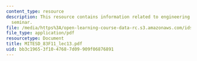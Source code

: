 ```yaml
---
content_type: resource
description: This resource contains information related to engineering systems doctoral
  seminar.
file: /media/https%3A/open-learning-course-data-rc.s3.amazonaws.com/ids-900-doctoral-seminar-in-engineering-systems-fall-2011/bb3c19653f1047687d09909f06876891_MITESD_83F11_lec13.pdf
file_type: application/pdf
resourcetype: Document
title: MITESD_83F11_lec13.pdf
uid: bb3c1965-3f10-4768-7d09-909f06876891
---
```

